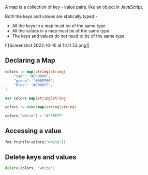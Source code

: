 A map is a collection of key - value pairs, like an object in JavaScript.

Both the keys and values are statically typed - 
- All the keys in a map must be of the same type
- All the values in a map must be of the same type
- The keys and values do not need to be of the same type

![[Screenshot 2023-10-10 at 14.11.53.png]]

## Declaring a Map

```go
colors := map[string]string{
	"red": "#FF0000",
	"green": "#00FF00",
	"blue": "#0000FF",
}
```
```go
var colors map[string]string
```
```go
colors := make(map[string]string)

colors["white"] = "#FFFFFF"
```


## Accessing a value
```go
fmt.Println(colors["white"])
```

## Delete keys and values
```go
delete(colors, "white")
```


